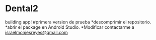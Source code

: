 # Dental2
building app!
#primera version de prueba 
*descomprimir el repositorio.
*abrir el package en Android Studio.
*Modificar 
contactarme a israelmonjesreyes@gmail.com

